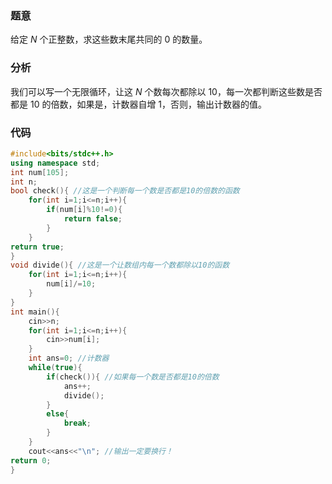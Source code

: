 ### 题意

给定 $N$ 个正整数，求这些数末尾共同的 $0$ 的数量。

### 分析

我们可以写一个无限循环，让这 $N$ 个数每次都除以 $10$，每一次都判断这些数是否都是 $10$ 的倍数，如果是，计数器自增 $1$，否则，输出计数器的值。

### 代码

```cpp
#include<bits/stdc++.h>
using namespace std; 
int num[105];
int n;
bool check(){ //这是一个判断每一个数是否都是10的倍数的函数
	for(int i=1;i<=n;i++){
		if(num[i]%10!=0){
			return false;
		}
	}
return true;
}
void divide(){ //这是一个让数组内每一个数都除以10的函数
	for(int i=1;i<=n;i++){
		num[i]/=10;
	}
}
int main(){
	cin>>n;
	for(int i=1;i<=n;i++){
		cin>>num[i];
	}
	int ans=0; //计数器
	while(true){
		if(check()){ //如果每一个数是否都是10的倍数
			ans++;
			divide();
		}
		else{
			break;
		}
	}
	cout<<ans<<"\n"; //输出一定要换行！
return 0;	
}
```
